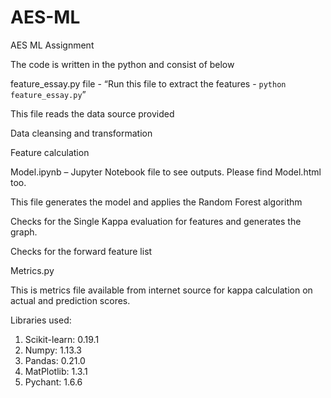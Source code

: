 # AES-ML
AES ML Assignment


The code is written in the python and consist of below 

feature_essay.py file  - “Run this file to extract the features - `python feature_essay.py`”

This file reads the data source provided

Data cleansing and transformation

Feature calculation

Model.ipynb – Jupyter Notebook file to see outputs. Please find Model.html too.

This file generates the model and applies the Random Forest algorithm

Checks for the Single Kappa evaluation for features and generates the graph.

Checks for the forward feature list 

Metrics.py

This is metrics file available from internet source for kappa calculation on actual and prediction scores.

Libraries used: 
1. Scikit-learn: 0.19.1     		
2. Numpy: 1.13.3
3. Pandas: 0.21.0			
4. MatPlotlib: 1.3.1
5. Pychant: 1.6.6		

